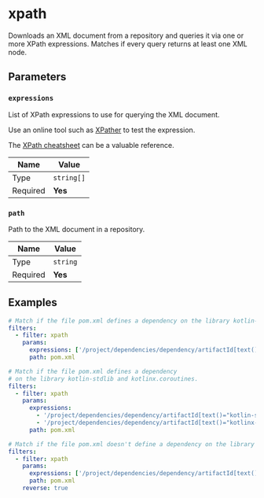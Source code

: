 # xpath

Downloads an XML document from a repository and queries it via one or more XPath expressions.
Matches if every query returns at least one XML node.

## Parameters

### `expressions`

List of XPath expressions to use for querying the XML document.

Use an online tool such as [XPather](http://xpather.com/) to test the expression.

The [XPath cheatsheet](https://devhints.io/xpath) can be a valuable reference.

| Name     | Value      |
| -------- | ---------- |
| Type     | `string[]` |
| Required | **Yes**    |

### `path`

Path to the XML document in a repository.

| Name     | Value    |
| -------- | -------- |
| Type     | `string` |
| Required | **Yes**  |

## Examples

```yaml
# Match if the file pom.xml defines a dependency on the library kotlin-stdlib.
filters:
  - filter: xpath
    params:
      expressions: ['/project/dependencies/dependency/artifactId[text()="kotlin-stdlib"]']
      path: pom.xml
```

```yaml
# Match if the file pom.xml defines a dependency
# on the library kotlin-stdlib and kotlinx.coroutines.
filters:
  - filter: xpath
    params:
      expressions:
        - '/project/dependencies/dependency/artifactId[text()="kotlin-stdlib"]'
        - '/project/dependencies/dependency/artifactId[text()="kotlinx-coroutines-core"]'
      path: pom.xml
```

```yaml
# Match if the file pom.xml doesn't define a dependency on the library kotlin-stdlib.
filters:
  - filter: xpath
    params:
      expressions: ['/project/dependencies/dependency/artifactId[text()="kotlin-stdlib"]']
      path: pom.xml
    reverse: true
```
